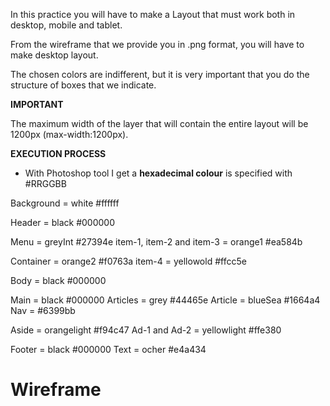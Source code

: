In this practice you will have to make a Layout that must work both in
desktop, mobile and tablet.

From the wireframe that we provide you in .png format, you will have to make desktop layout.

The chosen colors are indifferent, but it is very important that you do the structure of boxes that we indicate.

**IMPORTANT**

The maximum width of the layer that will contain the entire layout will be 1200px (max-width:1200px).

**EXECUTION PROCESS**

- With Photoshop tool I get a **hexadecimal colour** is specified with #RRGGBB

Background = white #ffffff

Header = black #000000

Menu = greyInt #27394e
item-1, item-2 and item-3 = orange1 #ea584b

Container = orange2 #f0763a
item-4 = yellowold #ffcc5e

Body = black #000000

Main = black #000000
Articles = grey #44465e
Article = blueSea #1664a4
Nav = #6399bb

Aside = orangelight #f94c47
Ad-1 and Ad-2 = yellowlight #ffe380

Footer = black #000000
Text = ocher #e4a434






# Wireframe
